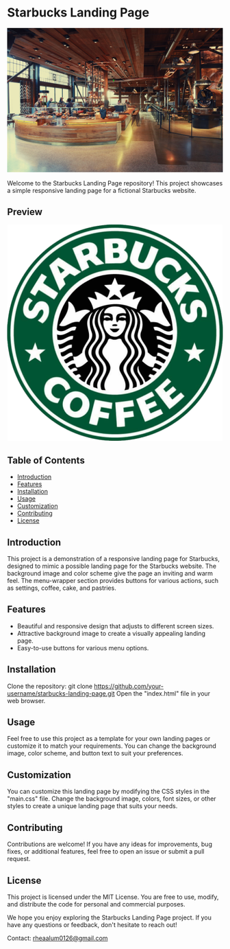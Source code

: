 # Starbucks Landing Page

![Starbucks Landing Page Preview](./assets/images/place.jpg)

Welcome to the Starbucks Landing Page repository! 
This project showcases a simple responsive landing page for a fictional Starbucks website.

## Preview
![Starbucks Logo](./assets/icons/starbucks-logo-icon-21.png)

## Table of Contents
- [Introduction](#introduction)
- [Features](#features)
- [Installation](#installation)
- [Usage](#usage)
- [Customization](#customization)
- [Contributing](#contributing)
- [License](#license)

## Introduction
This project is a demonstration of a responsive landing page for Starbucks, designed to mimic a possible landing page for the Starbucks website.
The background image and color scheme give the page an inviting and warm feel.
The menu-wrapper section provides buttons for various actions, such as settings, coffee, cake, and pastries.

## Features
- Beautiful and responsive design that adjusts to different screen sizes.
- Attractive background image to create a visually appealing landing page.
- Easy-to-use buttons for various menu options.

## Installation
 Clone the repository:
   git clone https://github.com/your-username/starbucks-landing-page.git
   Open the "index.html" file in your web browser.
## Usage
Feel free to use this project as a template for your own landing pages or customize it to match your requirements. You can change the background image, color scheme, and button text to suit your preferences.

## Customization
You can customize this landing page by modifying the CSS styles in the "main.css" file. Change the background image, colors, font sizes, or other styles to create a unique landing page that suits your needs.

## Contributing
Contributions are welcome! If you have any ideas for improvements, bug fixes, or additional features, feel free to open an issue or submit a pull request.

## License
This project is licensed under the MIT License. You are free to use, modify, and distribute the code for personal and commercial purposes.

We hope you enjoy exploring the Starbucks Landing Page project. If you have any questions or feedback, don't hesitate to reach out!

Contact: rheaalum0126@gmail.com




